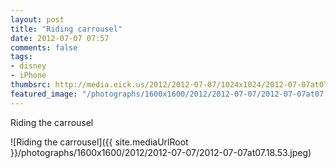 ```yaml
---
layout: post
title: "Riding carrousel"
date: 2012-07-07 07:57
comments: false
tags: 
- disney
- iPhone
thumbsrc: http://media.eick.us/2012/2012-07-07/1024x1024/2012-07-07at07.18.53.jpeg
featured_image: "/photographs/1600x1600/2012/2012-07-07/2012-07-07at07.18.53.jpeg"
---
```

Riding the carrousel

![Riding the carrousel]({{ site.mediaUrlRoot }}/photographs/1600x1600/2012/2012-07-07/2012-07-07at07.18.53.jpeg)

